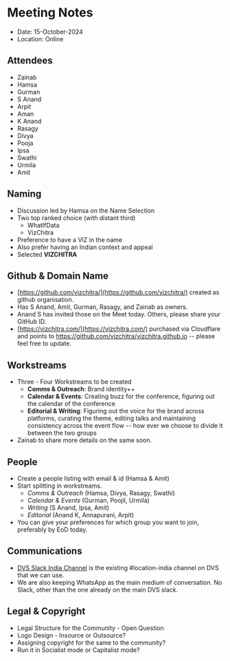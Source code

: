# Meeting Notes

- Date: 15-October-2024
- Location: Online

## Attendees

- Zainab
- Hamsa
- Gurman
- S Anand
- Arpit
- Aman
- K Anand
- Rasagy
- Divya
- Pooja
- Ipsa
- Swathi
- Urmila
- Amit

## Naming

- Discussion led by Hamsa on the Name Selection
- Two top ranked choice (with distant third)
  - WhatIfData
  - VizChitra
- Preference to have a VIZ in the name
- Also prefer having an Indian context and appeal
- Selected **VIZCHITRA**

## Github & Domain Name

- [⁠https://github.com/vizchitra/](⁠https://github.com/vizchitra/) created as github organisation.
- Has S Anand, Amit, Gurman, Rasagy, and Zainab as owners.
- Anand S has invited those on the Meet today. Others, please share your GitHub ID.
- ⁠[⁠https://vizchitra.com/](https://vizchitra.com/) purchased via Cloudflare and points to https://github.com/vizchitra/vizchitra.github.io -- please feel free to update.

## Workstreams

- Three - Four Workstreams to be created
  - **Comms & Outreach**: Brand identity++
  - **Calendar & Events**: Creating buzz for the conference, figuring out the calendar of the conference
  - **Editorial & Writing**: Figuring out the voice for the brand across platforms, curating the theme, editing talks and maintaining consistency across the event flow -- how ever we choose to divide it between the two groups
- Zainab to share more details on the same soon.

## People

- Create a people listing with email & id (Hamsa & Amit)
- Start splitting in workstreams.
  - _Comms & Outreach_ (Hamsa, Divya, Rasagy, Swathi)
  - _Calendar & Events_ (Gurman, Poojil, Urmila)
  - _Writing_ (S Anand, Ipsa, Amit)
  - _Editorial_ (Anand K, Annapurani, Arpit)
- You can give your preferences for which group you want to join, preferably by EoD today.

## Communications

- [DVS Slack India Channel](⁠https://app.slack.com/client/TFGGL73J7/C07K6LXUT4Y) is the existing #location-india channel on DVS that we can use.
- We are also keeping WhatsApp as the main medium of conversation. No Slack, other than the one already on the main DVS slack.

## Legal & Copyright

- Legal Structure for the Community - Open Question
- Logo Design - Insource or Outsource?
- Assigning copyright for the same to the community?
- Run it in Socialist mode or Capitalist mode?
